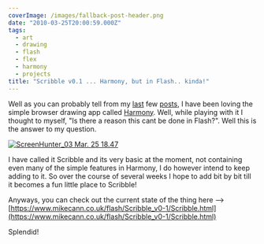 ```yaml
---
coverImage: /images/fallback-post-header.png
date: "2010-03-25T20:00:59.000Z"
tags:
  - art
  - drawing
  - flash
  - flex
  - harmony
  - projects
title: "Scribble v0.1 ... Harmony, but in Flash.. kinda!"
---
```


Well as you can probably tell from my [last](https://www.mikecann.co.uk/art/harmony-html5-procedural-drawing/) few [posts](https://www.mikecann.co.uk/art/more-harmony-creations/), I have been loving the simple browser drawing app called [Harmony](https://mrdoob.com/projects/harmony/). Well, while playing with it I thought to myself, "Is there a reason this cant be done in Flash?". Well this is the answer to my question.

<!-- more -->

[![](/wp-content/uploads/2010/03/ScreenHunter_03-Mar.-25-18.47.gif "ScreenHunter_03 Mar. 25 18.47")](/wp-content/uploads/2010/03/ScreenHunter_03-Mar.-25-18.47.gif)

I have called it Scribble and its very basic at the moment, not containing even many of the simple features in Harmony, I do however intend to keep adding to it. So over the course of several weeks I hope to add bit by bit till it becomes a fun little place to Scribble!

Anyways, you can check out the current state of the thing here --> [https://www.mikecann.co.uk/flash/Scribble_v0-1/Scribble.html](https://www.mikecann.co.uk/flash/Scribble_v0-1/Scribble.html)

Splendid!
